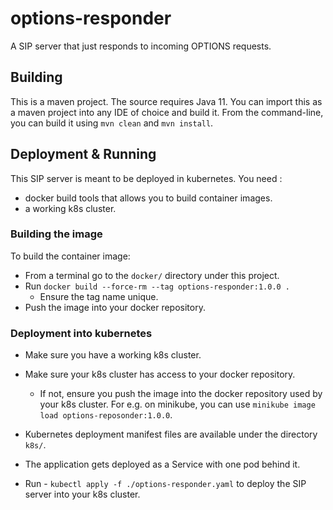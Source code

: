 # options-responder
A SIP server that just responds to incoming OPTIONS requests.

## Building
This is a maven project. The source requires Java 11.
You can import this as a maven project into any IDE of choice and build it.
From the command-line, you can build it using `mvn clean` and `mvn install`.

## Deployment & Running
This SIP server is meant to be deployed in kubernetes.
You need :
- docker build tools that allows you to build container images.
- a working k8s cluster.

### Building the image
To build the container image:
- From a terminal go to the `docker/` directory under this project.
- Run `docker build --force-rm --tag options-responder:1.0.0 .`
  - Ensure the tag name unique.
- Push the image into your docker repository.

### Deployment into kubernetes
- Make sure you have a working k8s cluster.
- Make sure your k8s cluster has access to your docker repository.
  - If not, ensure you push the image into the docker repository used by your k8s cluster. For e.g. on minikube, you can use `minikube image load options-reposonder:1.0.0`.

- Kubernetes deployment manifest files are available under the directory `k8s/`.
- The application gets deployed as a Service with one pod behind it.
- Run - `kubectl apply -f ./options-responder.yaml` to deploy the SIP server into your k8s cluster.

